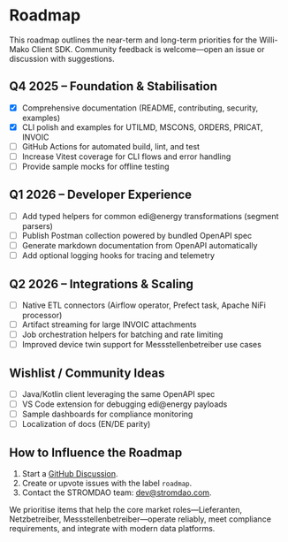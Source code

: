 # Roadmap

This roadmap outlines the near-term and long-term priorities for the Willi-Mako Client SDK. Community feedback is welcome—open an issue or discussion with suggestions.

## Q4 2025 – Foundation & Stabilisation

- [x] Comprehensive documentation (README, contributing, security, examples)
- [x] CLI polish and examples for UTILMD, MSCONS, ORDERS, PRICAT, INVOIC
- [ ] GitHub Actions for automated build, lint, and test
- [ ] Increase Vitest coverage for CLI flows and error handling
- [ ] Provide sample mocks for offline testing

## Q1 2026 – Developer Experience

- [ ] Add typed helpers for common edi@energy transformations (segment parsers)
- [ ] Publish Postman collection powered by bundled OpenAPI spec
- [ ] Generate markdown documentation from OpenAPI automatically
- [ ] Add optional logging hooks for tracing and telemetry

## Q2 2026 – Integrations & Scaling

- [ ] Native ETL connectors (Airflow operator, Prefect task, Apache NiFi processor)
- [ ] Artifact streaming for large INVOIC attachments
- [ ] Job orchestration helpers for batching and rate limiting
- [ ] Improved device twin support for Messstellenbetreiber use cases

## Wishlist / Community Ideas

- [ ] Java/Kotlin client leveraging the same OpenAPI spec
- [ ] VS Code extension for debugging edi@energy payloads
- [ ] Sample dashboards for compliance monitoring
- [ ] Localization of docs (EN/DE parity)

## How to Influence the Roadmap

1. Start a [GitHub Discussion](https://github.com/energychain/willi-mako-client/discussions/new?category=ideas).
2. Create or upvote issues with the label `roadmap`.
3. Contact the STROMDAO team: [dev@stromdao.com](mailto:dev@stromdao.com).

We prioritise items that help the core market roles—Lieferanten, Netzbetreiber, Messstellenbetreiber—operate reliably, meet compliance requirements, and integrate with modern data platforms.
